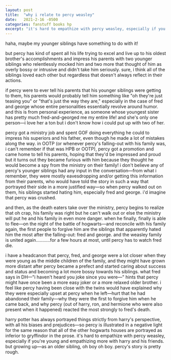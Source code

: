 ```yaml
---
layout: post
title:  "why i relate to percy weasley"
date:   2021-2-16 -0500
categories: fanstuff books hp
excerpt: "it's hard to empathize with percy weasley, especially if you're young and empathizing more with harry and his friends. but growing up—as an older sibling, oh boy oh boy. percy's story is pretty rough."
---
```


haha, maybe my younger siblings have something to do with it!   

but percy has kind of spent all his life trying to excel and live up to his oldest brother's accomplishments and impress his parents with two younger siblings who relentlessly mocked him and two more that thought of him as overly bossy or intrusive and didn't take him seriously. sure, i think all of the siblings loved each other but regardless that doesn't always reflect in their actions.  

if percy were to ever tell his parents that his younger siblings were getting to them, his parents would probably tell him something like "oh they're just teasing you" or "that's just the way they are," especially in the case of fred and george whose entire personalities essentially revolve around humor. and this is from personal experience, as someone whose youngest sister has pretty much fred-and-georged me my entire life! and she's only one person—i love her a ton but i don't know how i could put up with two of her.  

percy got a ministry job and spent GOF doing everything he could to impress his superiors and his father, even though he made a lot of mistakes along the way. in OOTP (or whenever percy's falling-out with his family was, i can't remember if that was HPB or OOTP), percy got a promotion and came home to tell his parents, hoping that they'd be impressed and proud but it turns out they became furious with him because they thought he would become a spy from the ministry on their family! i don't believe any of percy's younger siblings had any input in the conversation—from what i remember, they were mostly eavesdropping and/or getting this information from their parents, who would have told the story in such a way that portrayed their side in a more justified way—so when percy walked out on them, his siblings started hating him, especially fred and george. i'd imagine that percy was crushed.  

and then, as the death eaters take over the ministry, percy begins to realize that oh crap, his family was right but he can't walk out or else the ministry will put he and his family in even more danger. when he finally, finally is able to flee—on the night of the battle of hogwarts—and reconcile with his family again, the first people to forgive him are the siblings that apparently hated him the most after the falling-out: fred and george. and the weasley family is united again...........for a few hours at most, until percy has to watch fred die.  

i have a headcanon that percy, fred, and george were a lot closer when they were young as the middle children of the family, and they might have grown more distant after percy became a prefect and started caring about success and status and becoming a lot more bossy towards his siblings. what fred says in DH—"i haven't heard you joke since you were—" hints that percy might have once been a more easy joker or a more relaxed older brother. i feel like percy having been close with the twins would have explained why they were especially upset at percy when he left—hurt that he had abandoned their family—why they were the first to forgive him when he came back, and why percy (out of harry, ron, and hermione who were also present when it happened) reacted the most strongly to fred's death.  

harry potter has always portrayed things strictly from harry's perspective, with all his biases and prejudices—so percy is illustrated in a negative light for the same reason that all of the other hogwarts houses are portrayed as inferior to gryffindor in the prose. it's hard to empathize with percy weasley, especially if you're young and empathizing more with harry and his friends. but growing up—as an older sibling, oh boy oh boy. percy's story is pretty rough.  